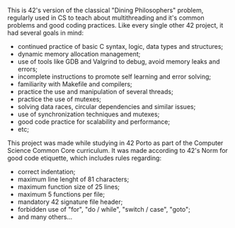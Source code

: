 This is 42's version of the classical "Dining Philosophers" problem, regularly
used in CS to teach about multithreading and it's common problems and good coding practices.
Like every single other 42 project, it had several goals in mind:
- continued practice of basic C syntax, logic, data types and structures;
- dynamic memory allocation management;
- use of tools like GDB and Valgrind to debug, avoid memory leaks and errors;
- incomplete instructions to promote self learning and error solving;
- familiarity with Makefile and compilers;
- practice the use and manipulation of several threads;
- practice the use of mutexes;
- solving data races, circular dependencies and similar issues;
- use of synchronization techniques and mutexes;
- good code practice for scalability and performance;
- etc;

This project was made while studying in 42 Porto as part of the Computer Science
Common Core curriculum.
It was made according to 42's Norm for good code etiquette, which includes rules regarding:
- correct indentation;
- maximum line lenght of 81 characters;
- maximum function size of 25 lines;
- maximum 5 functions per file;
- mandatory 42 signature file header;
- forbidden use of "for", "do / while", "switch / case", "goto";
- and many others...
